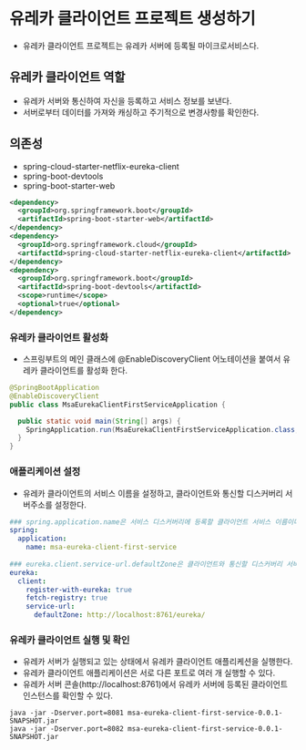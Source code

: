 # 유레카 클라이언트 프로젝트 생성하기

- 유레카 클라이언트 프로젝트는 유레카 서버에 등록될 마이크로서비스다.

## 유레카 클라이언트 역할

- 유레카 서버와 통신하여 자신을 등록하고 서비스 정보를 보낸다.
- 서버로부터 데이터를 가져와 캐싱하고 주기적으로 변경사항를 확인한다.

## 의존성

- spring-cloud-starter-netflix-eureka-client
- spring-boot-devtools
- spring-boot-starter-web

```xml
<dependency>
  <groupId>org.springframework.boot</groupId>
  <artifactId>spring-boot-starter-web</artifactId>
</dependency>
<dependency>
  <groupId>org.springframework.cloud</groupId>
  <artifactId>spring-cloud-starter-netflix-eureka-client</artifactId>
</dependency>
<dependency>
  <groupId>org.springframework.boot</groupId>
  <artifactId>spring-boot-devtools</artifactId>
  <scope>runtime</scope>
  <optional>true</optional>
</dependency>
```

### 유레카 클라이언트 활성화

- 스프링부트의 메인 클래스에 @EnableDiscoveryClient 어노테이션을 붙여서 유레카 클라이언트를 활성화 한다.

```java
@SpringBootApplication
@EnableDiscoveryClient
public class MsaEurekaClientFirstServiceApplication {

  public static void main(String[] args) {
    SpringApplication.run(MsaEurekaClientFirstServiceApplication.class, args);
  }
}
```

### 애플리케이션 설정

- 유레카 클라이언트의 서비스 이름을 설정하고, 클라이언트와 통신할 디스커버리 서버주소를 설정한다.

```yml
### spring.application.name은 서비스 디스커버리에 등록할 클라이언트 서비스 이름이다.
spring:
  application:
    name: msa-eureka-client-first-service
    
### eureka.client.service-url.defaultZone은 클라이언트와 통신할 디스커버리 서버 주소를 설정한다.
eureka:
  client:
    register-with-eureka: true
    fetch-registry: true
    service-url:
      defaultZone: http://localhost:8761/eureka/
```

### 유레카 클라이언트 실행 및 확인

- 유레카 서버가 실행되고 있는 상태에서 유레카 클라이언트 애플리케션을 실행한다.
- 유레카 클라이언트 애플리케이션은 서로 다른 포트로 여러 개 실행할 수 있다.
- 유레카 서버 콘솔(http://localhost:8761)에서 유레카 서버에 등록된 클라이언트 인스턴스를 확인할 수 있다.

```command
java -jar -Dserver.port=8081 msa-eureka-client-first-service-0.0.1-SNAPSHOT.jar
java -jar -Dserver.port=8082 msa-eureka-client-first-service-0.0.1-SNAPSHOT.jar
```
